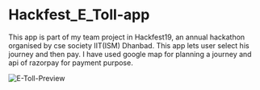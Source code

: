 # Hackfest_E_Toll-app
This app is part of my team project in Hackfest19, an annual hackathon organised by cse society IIT(ISM) Dhanbad.
This app lets user select his journey and then pay.
I have used google map for planning a journey and api of razorpay for payment purpose.


![E-Toll-Preview](https://user-images.githubusercontent.com/37189363/72716184-d2259400-3b97-11ea-9a27-7015706f8c62.gif)
